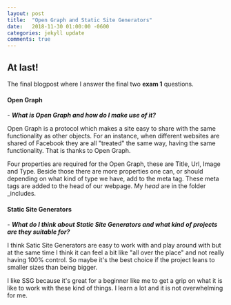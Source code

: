 ```yaml
---
layout: post
title:  "Open Graph and Static Site Generators"
date:   2018-11-30 01:00:00 -0600
categories: jekyll update
comments: true
---
```


## At last! 
The final blogpost where I answer the final two **exam 1** questions. 

#### **Open Graph**
\- ***What is Open Graph and how do I make use of it?***

Open Graph is a protocol which makes a site easy to share with the same functionality as other objects. For an instance, when different websites are shared of Facebook they are all "treated" the same way, having the same functionality. That is thanks to Open Graph.

Four properties are required for the Open Graph, these are Title, Url, Image and Type. Beside those there are more properties one can, or should depending on what kind of type we have, add to the meta tag. These meta tags are added to the head of our webpage. My *head* are in the folder _includes.

#### **Static Site Generators**
\- ***What do I think about Static Site Generators and what kind of projects are they suitable for?***

I think Satic Site Generators are easy to work with and play around with but at the same time I think it can feel a bit like "all over the place" and not really having 100% control. So maybe it's the best choice if the project leans to smaller sizes than being bigger. 

I like SSG because it's great for a beginner like me to get a grip on what it is like to work with these kind of things. I learn a lot and it is not overwhelming for me.